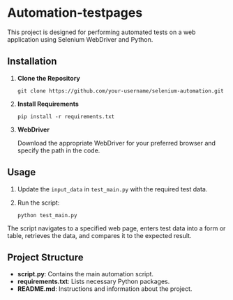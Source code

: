 # Automation-testpages

This project is designed for performing automated tests on a web application using Selenium WebDriver and Python.

## Installation

1. **Clone the Repository**

    ```
    git clone https://github.com/your-username/selenium-automation.git
    ```
   
2. **Install Requirements**

    ```
    pip install -r requirements.txt
    ```

3. **WebDriver**

    Download the appropriate WebDriver for your preferred browser and specify the path in the code.

## Usage

1. Update the `input_data` in `test_main.py` with the required test data.

2. Run the script:

    ```
    python test_main.py
    ```

The script navigates to a specified web page, enters test data into a form or table, retrieves the data, and compares it to the expected result. 

## Project Structure

- **script.py**: Contains the main automation script.
- **requirements.txt**: Lists necessary Python packages.
- **README.md**: Instructions and information about the project.
